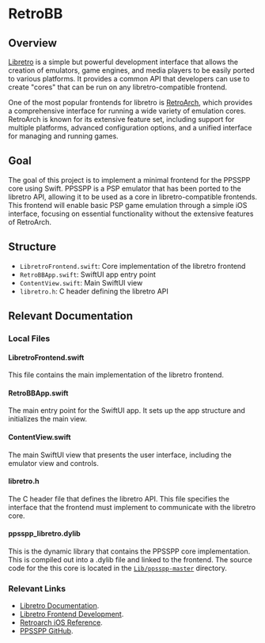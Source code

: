 # RetroBB

## Overview
[Libretro](https://docs.libretro.com/) is a simple but powerful development interface that allows the creation of emulators, game engines, and media players to be easily ported to various platforms. It provides a common API that developers can use to create "cores" that can be run on any libretro-compatible frontend.

One of the most popular frontends for libretro is [RetroArch](https://www.retroarch.com/), which provides a comprehensive interface for running a wide variety of emulation cores. RetroArch is known for its extensive feature set, including support for multiple platforms, advanced configuration options, and a unified interface for managing and running games.

## Goal
The goal of this project is to implement a minimal frontend for the PPSSPP core using Swift. PPSSPP is a PSP emulator that has been ported to the libretro API, allowing it to be used as a core in libretro-compatible frontends. This frontend will enable basic PSP game emulation through a simple iOS interface, focusing on essential functionality without the extensive features of RetroArch.

## Structure
- `LibretroFrontend.swift`: Core implementation of the libretro frontend
- `RetroBBApp.swift`: SwiftUI app entry point
- `ContentView.swift`: Main SwiftUI view
- `libretro.h`: C header defining the libretro API

## Relevant Documentation

### Local Files

#### LibretroFrontend.swift
This file contains the main implementation of the libretro frontend.

#### RetroBBApp.swift
The main entry point for the SwiftUI app. It sets up the app structure and initializes the main view.

#### ContentView.swift
The main SwiftUI view that presents the user interface, including the emulator view and controls.

#### libretro.h
The C header file that defines the libretro API. This file specifies the interface that the frontend must implement to communicate with the libretro core.

#### ppsspp_libretro.dylib
This is the dynamic library that contains the PPSSPP core implementation. This is compiled out into a .dylib file and linked to the frontend.
The source code for the this core is located in the [`Lib/ppsspp-master`](https://github.com/Backbone-Labs/RetroBB-iOS/tree/main/Lib/ppsspp-master) directory.

### Relevant Links

- [Libretro Documentation](https://docs.libretro.com/).
- [Libretro Frontend Development](https://docs.libretro.com/development/frontends/).
- [Retroarch iOS Reference](https://docs.libretro.com/development/retroarch/compilation/ios/).
- [PPSSPP GitHub](https://github.com/hrydgard/ppsspp).
